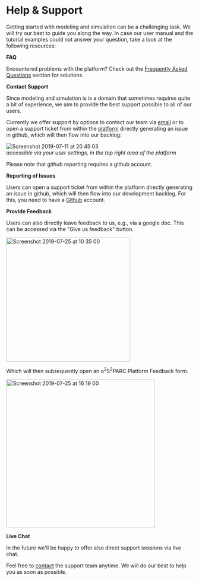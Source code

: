 # Help & Support

Getting started with modeling and simulation can be a challenging task. We will try our best to guide you along the way. In case our user manual and the tutorial examples could not answer your question, take a look at the following resources:

**FAQ**

Encountered problems with the platform? Check out the [Frequently Asked Questions](/docs/faq.md) section for solutions.

**Contact Support**

Since modeling and simulation is is a domain that sometimes requires quite a bit of experience, we aim to provide the best support possible to all of our users.

Currently we offer support by options to contact our team via [email](mailto:support@osparc.io) or to open a support ticket from within the [platform](https://osparc.io) directly generating an issue in github, which will then flow into our backlog:

![Screenshot 2019-07-11 at 20 45 03](https://user-images.githubusercontent.com/32800795/61089219-b304b780-a43a-11e9-88e7-d301e9f44c3b.png ':size=200%') <br/>
*accessible via your user settings, in the top right area of the platform*

Please note that github reporting requires a github account.

**Reporting of Issues** <br/>

Users can open a support ticket from within the platform directly generating an issue in github, which will then flow into our development backlog. For this, you need to have a [Github](https://github.com/) account.

**Provide Feedback**

Users can also directly leave feedback to us, e.g., via a google doc. This can be accessed via the "Give us feedback" button.

<img width="334" alt="Screenshot 2019-07-25 at 10 35 00" src="https://user-images.githubusercontent.com/32800795/61915014-869b7180-aef7-11e9-93de-299c59d33c02.png"> <br/>

Which will then subsequently open an o<sup>2</sup>S<sup>2</sup>PARC Platform Feedback form.

<img width="400" alt="Screenshot 2019-07-25 at 16 19 00" src="https://user-images.githubusercontent.com/32800795/61915117-fc9fd880-aef7-11e9-852c-798602d925a3.png">

**Live Chat**

In the future we'll be happy to offer also direct support sessions via live chat.

Feel free to [contact](mailto:support@osparc.io) the support team anytime. We will do our best to help you as soon as possible.
